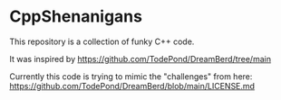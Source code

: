 # CppShenanigans

This repository is a collection of funky C++ code.

It was inspired by https://github.com/TodePond/DreamBerd/tree/main 

Currently this code is trying to mimic the "challenges" from here: https://github.com/TodePond/DreamBerd/blob/main/LICENSE.md

